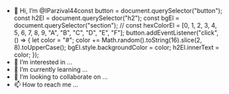 - 👋 Hi, I’m @IParzival44const button = document.querySelector("button");
const h2El = document.querySelector("h2");
const bgEl = document.querySelector("section");
// const hexColorEl = [0, 1, 2, 3, 4, 5, 6, 7, 8, 9, "A", "B", "C", "D", "E", "F"];
button.addEventListener("click", () => {
let color = "#";
color += Math.random().toString(16).slice(2, 8).toUpperCase();
bgEl.style.backgroundColor = color;
h2El.innerText = color;
});
- 👀 I’m interested in ...
- 🌱 I’m currently learning ...
- 💞️ I’m looking to collaborate on ...
- 📫 How to reach me ...

<!---
IParzival44/IParzival44 is a ✨ special ✨ repository because its `README.md` (this file) appears on your GitHub profile.
You can click the Preview link to take a look at your changes.
--->
